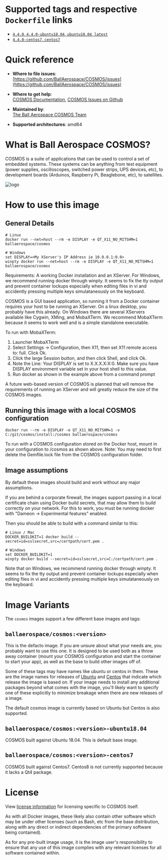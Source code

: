 # Supported tags and respective `Dockerfile` links

-	[`4.4.0`, `4.4.0-ubuntu18.04`, `ubuntu18.04`, `latest`](https://github.com/BallAerospace/cosmos-docker/blob/master/ubuntu18.04/Dockerfile)
-	[`4.4.0-centos7`, `centos7`](https://github.com/BallAerospace/cosmos-docker/blob/master/centos7/Dockerfile)

# Quick reference

-	**Where to file issues**:  
	[https://github.com/BallAerospace/COSMOS/issues](https://github.com/BallAerospace/COSMOS/issues)

-	**Where to get help**:  
	[COSMOS Documentation](https://cosmosrb.com/), [COSMOS Issues on Github](https://github.com/BallAerospace/COSMOS/issues)

-	**Maintained by**:  
	[The Ball Aerospace COSMOS Team](https://github.com/BallAerospace/COSMOS)

-	**Supported architectures**:
  amd64

# What is Ball Aerospace COSMOS?

COSMOS is a suite of applications that can be used to control a set of embedded systems. These systems can be anything from test equipment (power supplies, oscilloscopes, switched power strips, UPS devices, etc), to development boards (Arduinos, Raspberry Pi, Beaglebone, etc), to satellites.

![logo](https://github.com/BallAerospace/COSMOS/blob/master/data/cosmos_word.gif?raw=true)

# How to use this image

## General Details

```console
# Linux
docker run --net=host --rm -e DISPLAY -e QT_X11_NO_MITSHM=1 ballaerospace/cosmos

# Windows
set DISPLAY=<My XServer's IP Address ie 10.0.0.1:0.0>
winpty docker run --net=host --rm -e DISPLAY -e QT_X11_NO_MITSHM=1 ballaerospace/cosmos
```

Requirements: A working Docker installation and an XServer.  For Windows, we recommend running docker through winpty.  It seems to fix the tty output and prevent container lockups especially when editing files in vi and accidently pressing multiple keys simulataneously on the keyboard.

COSMOS is a GUI based application, so running it from a Docker container requires your host to be running an XServer.  On a linux desktop, you probably have this already. On Windows there are several XServers available like Cygwin, XMing, and MobaXTerm. We recommend MobaXTerm because it seems to work well and is a simple standalone executable.

To run with MobaXTerm:

  1. Launcher MobaXTerm
  2. Select Settings -> Configuration, then X11, then set X11 remote access to: full.  Click Ok.
  3. Click the large Session button, and then click Shell, and click Ok.
  4. Note the Line: Your DISPLAY is set to X.X.X.X:X:0.   Make sure you have DISPLAY environment variable set in your host shell to this value.
  5. Run docker as shown in the example above from a command prompt

A future web-based version of COSMOS is planned that will remove the requirements of running an XServer and will greatly reduce the size of the COSMOS images.

## Running this image with a local COSMOS configuration

```console
docker run --rm -e DISPLAY -e QT_X11_NO_MITSHM=1 -v C:/git/cosmos/install:/cosmos ballaerospace/cosmos
```

To run with a COSMOS configuration stored on the Docker host, mount in your configuration to /cosmos as shown above.  Note: You may need to first delete the Gemfile.lock file from the COSMOS configuration folder.

## Image assumptions

By default these images should build and work without any major assumptions.

If you are behind a corporate firewall, the images support passing in a local certificate chain using Docker build secrets, that may allow them to build correctly on your network.  For this to work, you must be running docker with "Dameon -> Experimental features" enabled.

Then you should be able to build with a command similar to this:

```console
# Linux / Mac
DOCKER_BUILDKIT=1 docker build --secret=id=sslsecret,src=/certpath/cert.pem .

# Windows
set DOCKER_BUILDKIT=1
winpty docker build --secret=id=sslsecret,src=C:/certpath/cert.pem .
```

Note that on Windows, we recommend running docker through winpty.  It seems to fix the tty output and prevent container lockups especially when editing files in vi and accidently pressing multiple keys simulataneously on the keyboard.

# Image Variants

The `cosmos` images support a few different base images and tags:

## `ballaerospace/cosmos:<version>`

This is the defacto image. If you are unsure about what your needs are, you probably want to use this one. It is designed to be used both as a throw away container (mount your COSMOS configuration and start the container to start your app), as well as the base to build other images off of.

Some of these tags may have names like ubuntu or centos in them. These are the image names for releases of [Ubuntu](https://ubuntu.com/) and [Centos](https://www.centos.org/) that indicate which release the image is based on. If your image needs to install any additional packages beyond what comes with the image, you'll likely want to specify one of these explicitly to minimize breakage when there are new releases of a image.

The default cosmos image is currently based on Ubuntu but Centos is also supported.

## `ballaerospace/cosmos:<version>-ubuntu18.04`

COSMOS built against Ubuntu 18.04.  This is default base image.

## `ballaerospace/cosmos:<version>-centos7`

COSMOS built against Centos7.  Centos8 is not currently supported because it lacks a Qt4 package.

# License

View [license information](https://github.com/BallAerospace/COSMOS/blob/master/LICENSE.txt) for licensing specific to COSMOS itself.

As with all Docker images, these likely also contain other software which may be under other licenses (such as Bash, etc from the base distribution, along with any direct or indirect dependencies of the primary software being contained).

As for any pre-built image usage, it is the image user's responsibility to ensure that any use of this image complies with any relevant licenses for all software contained within.
